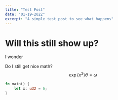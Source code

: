 ```yaml
---
title: "Test Post"
date: "01-19-2022"
excerpt: "A simple test post to see what happens"
---
```


# Will this still show up?

I wonder 

Do I still get nice math?
$$
\exp\{x^2\} \theta = \omega
$$

```rust
fn main() {
    let x: u32 = 6;
}
```